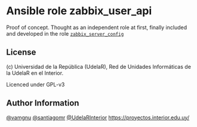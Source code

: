 Ansible role zabbix_user_api
=========

Proof of concept. Thought as an independent role at first, finally included and developed in the role
[`zabbix_server_config`](https://github.com/UdelaRInterior/zabbix_server_config)


License
-------

(c) Universidad de la República (UdelaR), Red de Unidades Informáticas de la UdelaR en el Interior.

Licenced under GPL-v3

Author Information
------------------

[@vamgnu](https://github.com/vamgnu)
[@santiagomr](https://github.com/santiagomr)
[@UdelaRInterior](https://github.com/UdelaRInterior)
https://proyectos.interior.edu.uy/

